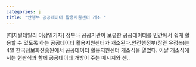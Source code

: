 ```yaml
---
categories: j
title: "안행부 공공데이터 활용지원센터 개소 "
---
```

[디지털데일리 이상일기자] 정부나 공공기관이 보유한 공공데이터를 민간에서 쉽게 활용할 수 있도록 하는 공공데이터 활용지원센터가 개소된다.안전행정부(장관 유정복)는 4일 한국정보화진흥원에서 공공데이터 활용지원센터 개소식을 열었다.&nbsp;이날 개소식에서는 현판식과 함께 공공데이터 개방이 주는 메시지와 센..